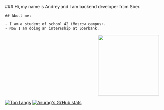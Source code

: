 <div id="header" >
  <div id="header" align="left">
    ###  Hi, my name is Andrey and I am backend developer from Sber.
    
    ## About me:
    
    - I am a student of school 42 (Moscow campus).
    - Now I am doing an internship at Sberbank.
    
  </div>
  <div id="header" align="right">
    <img src="https://media.giphy.com/media/gTnRh9sTFGDDbh092c/giphy.gif" width="200"/>
  </div>
</div>

[![Top Langs](https://github-readme-stats.vercel.app/api/top-langs/?username=oreol4)](https://github.com/anuraghazra/github-readme-stats)
[![Anurag's GitHub stats](https://github-readme-stats.vercel.app/api?username=oreol4)](https://github.com/anuraghazra/github-readme-stats)



